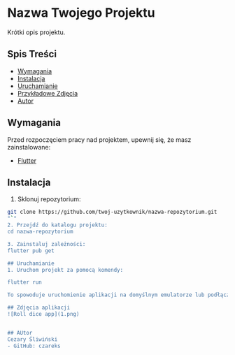 # Nazwa Twojego Projektu

Krótki opis projektu.

## Spis Treści

- [Wymagania](#wymagania)
- [Instalacja](#instalacja)
- [Uruchamianie](#uruchamianie)
- [Przykładowe Zdjęcia](#przykładowe-zdjęcia)
- [Autor](#autor)

## Wymagania

Przed rozpoczęciem pracy nad projektem, upewnij się, że masz zainstalowane:

- [Flutter](https://flutter.dev/docs/get-started/install)

## Instalacja

1. Sklonuj repozytorium:

```bash
git clone https://github.com/twoj-uzytkownik/nazwa-repozytorium.git
"`"
2. Przejdź do katalogu projektu:
cd nazwa-repozytorium

3. Zainstaluj zależności:
flutter pub get

## Uruchamianie
1. Uruchom projekt za pomocą komendy:

flutter run

To spowoduje uruchomienie aplikacji na domyślnym emulatorze lub podłączonym urządzeniu.

## Zdjęcia aplikacji
![Roll dice app](1.png)


## AUtor
Cezary Śliwiński
- GitHub: czareks
